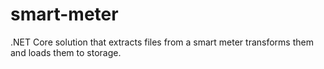 # smart-meter
.NET Core solution that extracts files from a smart meter transforms them and loads them to storage.
